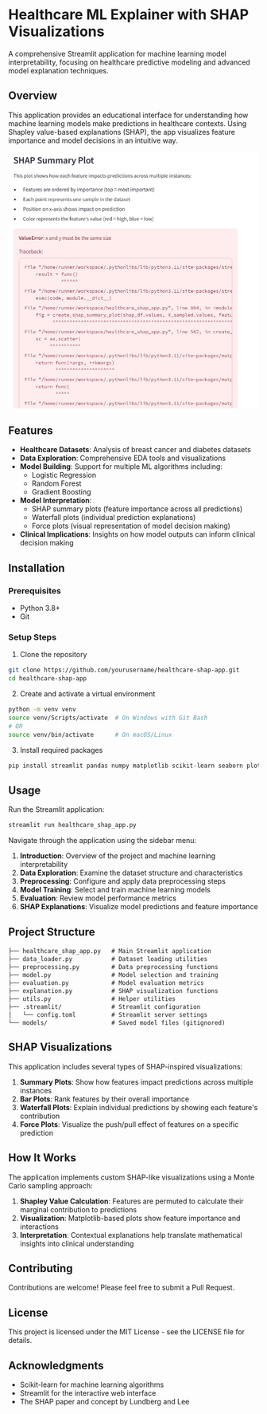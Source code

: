 # Healthcare ML Explainer with SHAP Visualizations

A comprehensive Streamlit application for machine learning model interpretability, focusing on healthcare predictive modeling and advanced model explanation techniques.

## Overview

This application provides an educational interface for understanding how machine learning models make predictions in healthcare contexts. Using Shapley value-based explanations (SHAP), the app visualizes feature importance and model decisions in an intuitive way.

![SHAP Visualization](attached_assets/image_1745571618847.png)

## Features

- **Healthcare Datasets**: Analysis of breast cancer and diabetes datasets
- **Data Exploration**: Comprehensive EDA tools and visualizations
- **Model Building**: Support for multiple ML algorithms including:
  - Logistic Regression
  - Random Forest
  - Gradient Boosting
- **Model Interpretation**:
  - SHAP summary plots (feature importance across all predictions)
  - Waterfall plots (individual prediction explanations)
  - Force plots (visual representation of model decision making)
- **Clinical Implications**: Insights on how model outputs can inform clinical decision making

## Installation

### Prerequisites
- Python 3.8+
- Git

### Setup Steps

1. Clone the repository
```bash
git clone https://github.com/yourusername/healthcare-shap-app.git
cd healthcare-shap-app
```

2. Create and activate a virtual environment
```bash
python -m venv venv
source venv/Scripts/activate  # On Windows with Git Bash
# OR
source venv/bin/activate      # On macOS/Linux
```

3. Install required packages
```bash
pip install streamlit pandas numpy matplotlib scikit-learn seaborn plotly eli5
```

## Usage

Run the Streamlit application:
```bash
streamlit run healthcare_shap_app.py
```

Navigate through the application using the sidebar menu:
1. **Introduction**: Overview of the project and machine learning interpretability
2. **Data Exploration**: Examine the dataset structure and characteristics
3. **Preprocessing**: Configure and apply data preprocessing steps
4. **Model Training**: Select and train machine learning models
5. **Evaluation**: Review model performance metrics
6. **SHAP Explanations**: Visualize model predictions and feature importance

## Project Structure

```
├── healthcare_shap_app.py   # Main Streamlit application
├── data_loader.py           # Dataset loading utilities
├── preprocessing.py         # Data preprocessing functions
├── model.py                 # Model selection and training
├── evaluation.py            # Model evaluation metrics
├── explanation.py           # SHAP visualization functions
├── utils.py                 # Helper utilities
├── .streamlit/              # Streamlit configuration
│   └── config.toml          # Streamlit server settings
└── models/                  # Saved model files (gitignored)
```

## SHAP Visualizations

This application includes several types of SHAP-inspired visualizations:

1. **Summary Plots**: Show how features impact predictions across multiple instances
2. **Bar Plots**: Rank features by their overall importance
3. **Waterfall Plots**: Explain individual predictions by showing each feature's contribution
4. **Force Plots**: Visualize the push/pull effect of features on a specific prediction

## How It Works

The application implements custom SHAP-like visualizations using a Monte Carlo sampling approach:

1. **Shapley Value Calculation**: Features are permuted to calculate their marginal contribution to predictions
2. **Visualization**: Matplotlib-based plots show feature importance and interactions
3. **Interpretation**: Contextual explanations help translate mathematical insights into clinical understanding

## Contributing

Contributions are welcome! Please feel free to submit a Pull Request.

## License

This project is licensed under the MIT License - see the LICENSE file for details.

## Acknowledgments

- Scikit-learn for machine learning algorithms
- Streamlit for the interactive web interface
- The SHAP paper and concept by Lundberg and Lee